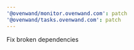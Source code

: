 ```yaml
---
'@ovenwand/monitor.ovenwand.com': patch
'@ovenwand/tasks.ovenwand.com': patch
---
```


Fix broken dependencies
